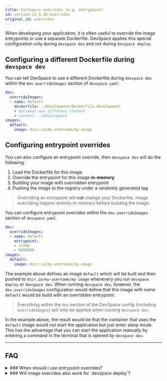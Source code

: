 ```yaml
---
title: Configure overrides (e.g. entrypoint)
id: version-v3.5.18-overrides
original_id: overrides
---
```


When developing your application, it is often useful to override the image entrypoints or use a separate Dockerfile. DevSpace applies this special configuration only during `devspace dev` and not during `devspace deploy`. 

## Configuring a different Dockerfile during `devspace dev`
You can tell DevSpace to use a different Dockerfile during `devspace dev` within the `dev.overrideImages` section of `devspace.yaml`:
```yaml
dev:
  overrideImages:
  - name: default
    dockerfile: ./development/Dockerfile.development
    # Optional use different context
    # context: ./development
images:
  default:
    image: dscr.io/my-username/my-image
```

## Configuring entrypoint overrides
You can also configure an entrypoint override, then `devspace dev` will do the following:

1. Load the Dockerfile for this image
2. Override the entrypoint for this image **in-memory**
3. Building your image with overridden entrypoint
4. Pushing the image to the registry under a randomly generated tag

> Overriding an entrypoint will **not** change your Dockerfile. Image overriding happen entirely in-memory before building the image.

You can configure entrypoint overrides within the `dev.overrideImages` section of `devspace.yaml`. 
```yaml
dev:
  overrideImages:
  - name: default
    entrypoint:
    - sleep
    - 9999999
images:
  default:
    image: dscr.io/my-username/my-image
```
The example above defines an image `default` which will be built and then pushed to `dscr.io/my-username/my-image` whenevery you run `devspace deploy` or `devspace dev`. When running `devspace dev`, however, the `dev.overrideImages` configuration would define that this image with name `default` would be build with an overridden entrypoint. 

> Everything within the `dev` section of the DevSpace config (including `overrideImages`) will  only be applied when running `devspace dev`.

In the example above, the result would be that the container that uses the `default` image would not start the application but just enter sleep mode. This has the advantage that you can start the application manually by entering a command in the terminal that is opened by `devspace dev`.

---
## FAQ

<details>
<summary>
### When should I use entrypoint overrides?
</summary>
Common use cases for overriding entrypoints are:
1. You want to start your application in dev mode with hot reloading (e.g. `npm run watch` using nodemon instead of `npm start`).
2. You want to increase the log level or set environment variables before starting your app (e.g. `NODE_ENV=development && npm start`).
3. You want to start a container without starting your application (e.g. `sleep 99999999`) because you want to start the application manually via the [terminal proxy](/docs/development/terminal).
</details>

<details>
<summary>
### Will image overrides also work for `devspace deploy`?
</summary>
**No.** Image overriding will only be executing when running `devspace dev`. It is recommended that you define a production version of your application which is supposed to be executed when running `devspace deploy`. Overrides are meant to override this production configuration when you are developing your application with `devspace dev`.
</details>
